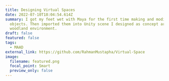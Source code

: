 ```yaml
---
title: Designing Virtual Spaces
date: 2022-07-10T18:04:54.614Z
summary: I got my feet wet with Maya for the first time making and modifying 3D
  objects. Then imported them into Unity scene I designed as concept art for a
  woodland environment.
draft: false
featured: false
tags:
  - MAAD
external_link: https://github.com/RahmanMustapha/Virtual-Space
image:
  filename: featured.png
  focal_point: Smart
  preview_only: false
---
```

